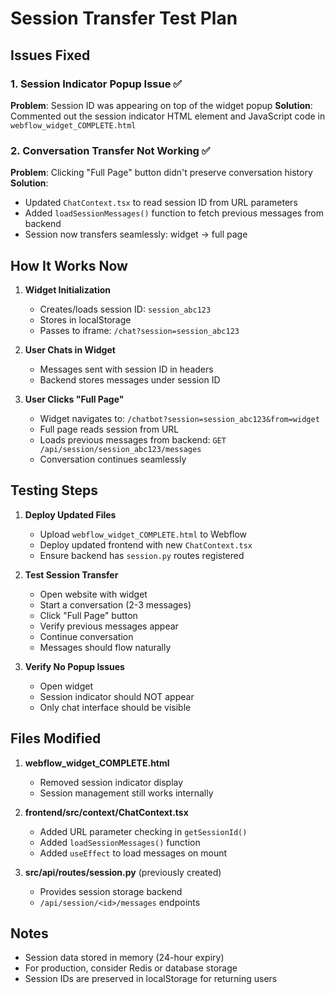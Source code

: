 # Session Transfer Test Plan

## Issues Fixed

### 1. Session Indicator Popup Issue ✅
**Problem**: Session ID was appearing on top of the widget popup
**Solution**: Commented out the session indicator HTML element and JavaScript code in `webflow_widget_COMPLETE.html`

### 2. Conversation Transfer Not Working ✅
**Problem**: Clicking "Full Page" button didn't preserve conversation history
**Solution**: 
- Updated `ChatContext.tsx` to read session ID from URL parameters
- Added `loadSessionMessages()` function to fetch previous messages from backend
- Session now transfers seamlessly: widget → full page

## How It Works Now

1. **Widget Initialization**
   - Creates/loads session ID: `session_abc123`
   - Stores in localStorage
   - Passes to iframe: `/chat?session=session_abc123`

2. **User Chats in Widget**
   - Messages sent with session ID in headers
   - Backend stores messages under session ID

3. **User Clicks "Full Page"**
   - Widget navigates to: `/chatbot?session=session_abc123&from=widget`
   - Full page reads session from URL
   - Loads previous messages from backend: `GET /api/session/session_abc123/messages`
   - Conversation continues seamlessly

## Testing Steps

1. **Deploy Updated Files**
   - Upload `webflow_widget_COMPLETE.html` to Webflow
   - Deploy updated frontend with new `ChatContext.tsx`
   - Ensure backend has `session.py` routes registered

2. **Test Session Transfer**
   - Open website with widget
   - Start a conversation (2-3 messages)
   - Click "Full Page" button
   - Verify previous messages appear
   - Continue conversation
   - Messages should flow naturally

3. **Verify No Popup Issues**
   - Open widget
   - Session indicator should NOT appear
   - Only chat interface should be visible

## Files Modified

1. **webflow_widget_COMPLETE.html**
   - Removed session indicator display
   - Session management still works internally

2. **frontend/src/context/ChatContext.tsx**
   - Added URL parameter checking in `getSessionId()`
   - Added `loadSessionMessages()` function
   - Added `useEffect` to load messages on mount

3. **src/api/routes/session.py** (previously created)
   - Provides session storage backend
   - `/api/session/<id>/messages` endpoints

## Notes

- Session data stored in memory (24-hour expiry)
- For production, consider Redis or database storage
- Session IDs are preserved in localStorage for returning users